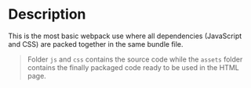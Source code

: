# Description

This is the most basic webpack use where all dependencies (JavaScript and CSS) are packed together in the same bundle file.

> Folder `js` and `css` contains the source code while the `assets` folder contains the finally packaged code ready to be used in the HTML page.
